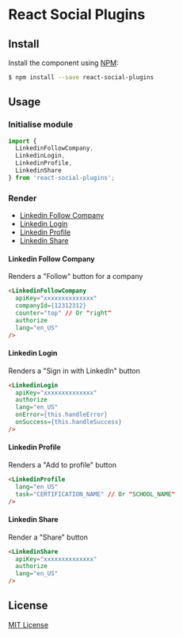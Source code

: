 # React Social Plugins

## Install

Install the component using [NPM](https://www.npmjs.com/):

```sh
$ npm install --save react-social-plugins
```

## Usage

### Initialise module

```js
import {
  LinkedinFollowCompany,
  LinkedinLogin,
  LinkedinProfile,
  LinkedinShare
} from 'react-social-plugins';
```

### Render
- [Linkedin Follow Company](#linkedin-follow-company)
- [Linkedin Login](#linkedin-login)
- [Linkedin Profile](#linkedin-profile)
- [Linkedin Share](#linkedin-share)

#### Linkedin Follow Company
Renders a "Follow" button for a company

```html
<LinkedinFollowCompany
  apiKey="xxxxxxxxxxxxxx"
  companyId={12312312}
  counter="top" // Or "right"
  authorize
  lang="en_US"
/>
```

#### Linkedin Login
Renders a "Sign in with LinkedIn" button

```html
<LinkedinLogin
  apiKey="xxxxxxxxxxxxxx"
  authorize
  lang="en_US"
  onError={this.handleError}
  onSuccess={this.handleSuccess}
/>
```

#### Linkedin Profile
Renders a "Add to profile" button

```html
<LinkedinProfile
  lang="en_US"
  task="CERTIFICATION_NAME" // Or "SCHOOL_NAME"
/>
```

#### Linkedin Share
Render a "Share" button

```html
<LinkedinShare
  apiKey="xxxxxxxxxxxxxx"
  authorize
  lang="en_US"
/>
```

## License

[MIT License](http://opensource.org/licenses/MIT)
